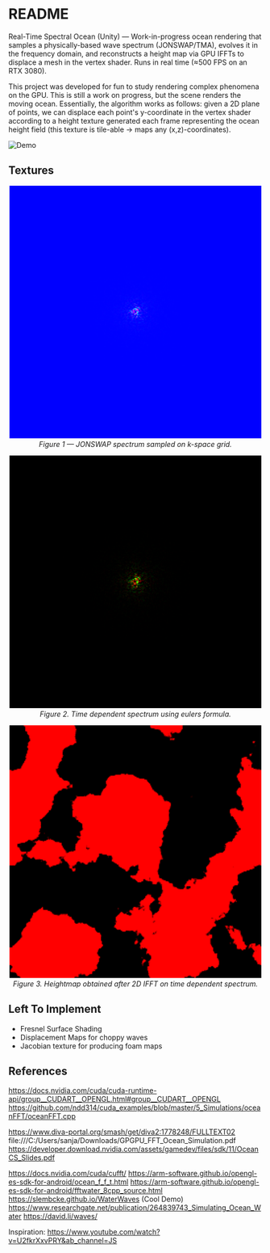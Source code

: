 # README

Real-Time Spectral Ocean (Unity) — Work-in-progress ocean rendering that samples a physically-based wave spectrum (JONSWAP/TMA), evolves it in the frequency domain, and reconstructs a height map via GPU IFFTs to displace a mesh in the vertex shader. Runs in real time (≈500 FPS on an RTX 3080).

This project was developed for fun to study rendering complex phenomena on the GPU. This is still a work on progress, but the scene renders the moving ocean. Essentially, the algorithm works as follows: given a 2D plane of points, we can displace each point's y-coordinate in the vertex shader according to a height texture generated each frame representing the ocean height field (this texture is tile-able -> maps any (x,z)-coordinates).

![Demo](Images/demo.gif)

## Textures

<p align="center">
  <img src="Images/h0Tex2f.png" width="500" alt="Wave spectrum">
  <br><em>Figure 1 — JONSWAP spectrum sampled on k-space grid.</em>
</p>

<p align="center">
  <img src="Images/TimeFreqTex.png" width="500" alt="Wave spectrum">
  <br><em>Figure 2. Time dependent spectrum using eulers formula.</em>
</p>

<p align="center">
  <img src="Images/HeightMapTex.png" width="500" alt="Wave spectrum">
  <br><em>Figure 3. Heightmap obtained after 2D IFFT on time dependent spectrum.</em>
</p>

## Left To Implement

- Fresnel Surface Shading
- Displacement Maps for choppy waves
- Jacobian texture for producing foam maps

## References

https://docs.nvidia.com/cuda/cuda-runtime-api/group__CUDART__OPENGL.html#group__CUDART__OPENGL https://github.com/ndd314/cuda_examples/blob/master/5_Simulations/oceanFFT/oceanFFT.cpp

https://www.diva-portal.org/smash/get/diva2:1778248/FULLTEXT02 file:///C:/Users/sanja/Downloads/GPGPU_FFT_Ocean_Simulation.pdf https://developer.download.nvidia.com/assets/gamedev/files/sdk/11/OceanCS_Slides.pdf

https://docs.nvidia.com/cuda/cufft/ https://arm-software.github.io/opengl-es-sdk-for-android/ocean_f_f_t.html https://arm-software.github.io/opengl-es-sdk-for-android/fftwater_8cpp_source.html https://slembcke.github.io/WaterWaves (Cool Demo) https://www.researchgate.net/publication/264839743_Simulating_Ocean_Water https://david.li/waves/

Inspiration: https://www.youtube.com/watch?v=U2fkrXxvPRY&ab_channel=JS
